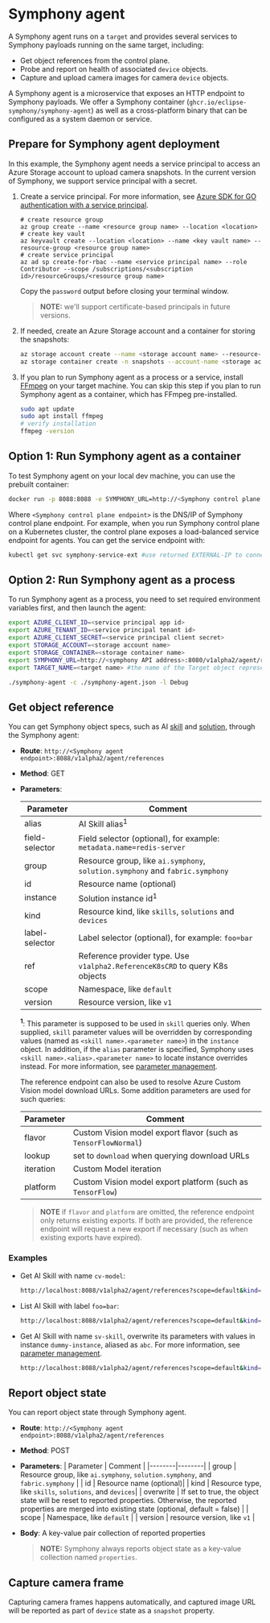 # Symphony agent

A Symphony agent runs on a `target` and provides several services to Symphony payloads running on the same target, including:

* Get object references from the control plane.
* Probe and report on health of associated `device` objects.
* Capture and upload camera images for camera `device` objects.

A Symphony agent is a microservice that exposes an HTTP endpoint to Symphony payloads. We offer a Symphony container (`ghcr.io/eclipse-symphony/symphony-agent`) as well as a cross-platform binary that can be configured as a system daemon or service.

## Prepare for Symphony agent deployment

In this example, the Symphony agent needs a service principal to access an Azure Storage account to upload camera snapshots. In the current version of Symphony, we support service principal with a secret.

1. Create a service principal. For more information, see [Azure SDK for GO authentication with a service principal](https://learn.microsoft.com/azure/developer/go/azure-sdk-authentication-service-principal?tabs=azure-cli).

    ```azurecli
    # create resource group
    az group create --name <resource group name> --location <location> 
    # create key vault
    az keyvault create --location <location> --name <key vault name> --resource-group <resource group name>
    # create service principal
    az ad sp create-for-rbac --name <service principal name> --role Contributor --scope /subscriptions/<subscription id>/resourceGroups/<resource group name>
    ```

    Copy the `password` output before closing your terminal window.

    > **NOTE:** we'll support certificate-based principals in future versions.

2. If needed, create an Azure Storage account and a container for storing the snapshots:

   ```bash
   az storage account create --name <storage account name> --resource-group <resource group name> --location <location> --sku Standard_LRS
   az storage container create -n snapshots --account-name <storage account name>
   ```

3. If you plan to run Symphony agent as a process or a service, install [FFmpeg](https://ffmpeg.org/) on your target machine. You can skip this step if you plan to run Symphony agent as a container, which has FFmpeg pre-installed.

   ```bash
   sudo apt update
   sudo apt install ffmpeg
   # verify installation
   ffmpeg -version
   ```

## Option 1: Run Symphony agent as a container

To test Symphony agent on your local dev machine, you can use the prebuilt container:

```bash
docker run -p 8088:8088 -e SYMPHONY_URL=http://<Symphony control plane endpoint>:8080/v1alpha2/agent/references -e AZURE_CLIENT_ID=<service principal app id> -e AZURE_TENANT_ID=<service principal tenant id> -e AZURE_CLIENT_SECRET=<service principal client secret> -e STORAGE_ACCOUNT=<storage account name> -e STORAGE_CONTAINER=<storage container name> -e TARGET_NAME=<target name> hbai/symphony-agent:0.1.26
```

Where `<Symphony control plane endpoint>` is the DNS/IP of Symphony control plane endpoint. For example, when you run Symphony control plane on a Kubernetes cluster, the control plane exposes a load-balanced service endpoint for agents. You can get the service endpoint with:

```bash
kubectl get svc symphony-service-ext #use returned EXTERNAL-IP to connect
```

## Option 2: Run Symphony agent as a process

To run Symphony agent as a process, you need to set required environment variables first, and then launch the agent:

```bash
export AZURE_CLIENT_ID=<service principal app id>
export AZURE_TENANT_ID=<service principal tenant id>
export AZURE_CLIENT_SECRET=<service principal client secret>
export STORAGE_ACCOUNT=<storage account name>
export STORAGE_CONTAINER=<storage container name>
export SYMPHONY_URL=http://<symphony API address>:8080/v1alpha2/agent/references # point to your local Symphony API endpoint, or the public Symphony API service endpoint on K8s
export TARGET_NAME=<target name> #the name of the Target object representing the current compute device

./symphony-agent -c ./symphony-agent.json -l Debug
```

## Get object reference

You can get Symphony object specs, such as AI [skill](../uom/ai-skill.md) and [solution](../uom/solution.md), through the Symphony agent:

* **Route**: `http://<Symphony agent endpoint>:8088/v1alpha2/agent/references`
* **Method**: GET
* **Parameters**:

  | Parameter | Comment |
  |--------|--------|
  | alias | AI Skill alias<sup>1</sup>|
  | field-selector | Field selector (optional), for example: `metadata.name=redis-server`|
  | group | Resource group, like `ai.symphony`, `solution.symphony` and `fabric.symphony`|
  | id | Resource name (optional)|
  | instance | Solution instance id<sup>1</sup>|
  | kind | Resource kind, like `skills`, `solutions` and `devices`|
  | label-selector | Label selector (optional), for example: `foo=bar`|
  | ref | Reference provider type. Use `v1alpha2.ReferenceK8sCRD` to query K8s objects |
  | scope | Namespace, like `default`|
  | version | Resource version, like `v1`|

  **<sup>1</sup>**: This parameter is supposed to be used in `skill` queries only. When supplied, `skill` parameter values will be overridden by corresponding values (named as `<skill name>.<parameter name>`) in the `instance` object. In addition, if the `alias` parameter is specified, Symphony uses `<skill name>.<alias>.<parameter name>` to locate instance overrides instead. For more information, see [parameter management](../ai-management/parameter-management.md).

  The reference endpoint can also be used to resolve Azure Custom Vision model download URLs. Some addition parameters are used for such queries:

  | Parameter | Comment |
  |--------|--------|
  | flavor | Custom Vision model export flavor (such as `TensorFlowNormal`)|
  | lookup |set to `download` when querying download URLs|
  | iteration | Custom Model iteration |
  | platform| Custom Vision model export platform (such as `TensorFlow`)|

  > **NOTE** if `flavor` and `platform` are omitted, the reference endpoint only returns existing exports. If both are provided, the reference endpoint will request a new export if necessary (such as when existing exports have expired).

### Examples

* Get AI Skill with name `cv-model`:

  ```bash
  http://localhost:8088/v1alpha2/agent/references?scope=default&kind=skills&version=v1&group=ai.symphony&id=cv-model&&ref=v1alpha2.ReferenceK8sCRD
  ```

* List AI Skill with label `foo=bar`:

  ```bash
  http://localhost:8088/v1alpha2/agent/references?scope=default&kind=skills&version=v1&group=ai.symphony&label-selector=foo=bar&&ref=v1alpha2.ReferenceK8sCRD
  ```

* Get AI Skill with name `sv-skill`, overwrite its parameters with values in instance `dummy-instance`, aliased as `abc`. For more information, see [parameter management](../ai-management/parameter-management.md).

  ```bash
  http://localhost:8088/v1alpha2/agent/references?scope=default&kind=skills&version=v1&group=ai.symphony&id=cv-skill&ref=v1alpha2.ReferenceK8sCRD&instance=dummy-instance&alias=abc
  ```

## Report object state

You can report object state through Symphony agent.

* **Route**: `http://<Symphony agent endpoint>:8088/v1alpha2/agent/references`
* **Method**: POST
* **Parameters**:
  | Parameter | Comment |
  |--------|--------|
  | group | Resource group, like `ai.symphony`, `solution.symphony`, and `fabric.symphony` |
  | id | Resource name (optional)|
  | kind | Resource type, like `skills`, `solutions`, and `devices`|
  | overwrite | If set to true, the object state will be reset to reported properties. Otherwise, the reported properties are merged into existing state (optional, default = false) |
  | scope | Namespace, like `default` |
  | version | resource version, like `v1` |

* **Body**: A key-value pair collection of reported properties

  >**NOTE:** Symphony always reports object state as a key-value collection named `properties`.

## Capture camera frame

Capturing camera frames happens automatically, and captured image URL will be reported as part of `device` state as a `snapshot` property.
